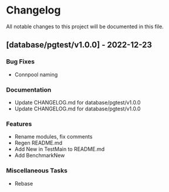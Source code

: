 # Changelog

All notable changes to this project will be documented in this file.

## [database/pgtest/v1.0.0] - 2022-12-23

### Bug Fixes

- Connpool naming

### Documentation

- Update CHANGELOG.md for database/pgtest/v1.0.0
- Update CHANGELOG.md for database/pgtest/v1.0.0

### Features

- Rename modules, fix comments
- Regen README.md
- Add New in TestMain to README.md
- Add BenchmarkNew

### Miscellaneous Tasks

- Rebase

<!-- generated by git-cliff -->
